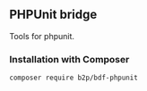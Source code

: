 ## PHPUnit bridge

Tools for phpunit.

### Installation with Composer

```bash
composer require b2p/bdf-phpunit
```
